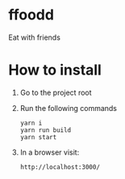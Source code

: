 ffoodd
======

Eat with friends


How to install
==============

1. Go to the project root
2. Run the following commands

    ```
    yarn i
    yarn run build
    yarn start
    ```
3. In a browser visit:

    ```
    http://localhost:3000/
    ```
